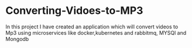 # Converting-Vidoes-to-MP3
In this project I have created an application which will convert videos to Mp3 using microservices like docker,kubernetes and rabbitmq, MYSQl and Mongodb
